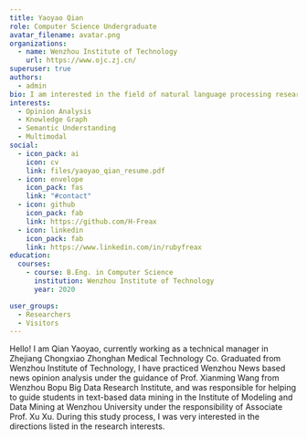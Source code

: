 ```yaml
---
title: Yaoyao Qian
role: Computer Science Undergraduate
avatar_filename: avatar.png
organizations:
  - name: Wenzhou Institute of Technology
    url: https://www.ojc.zj.cn/
superuser: true
authors:
  - admin
bio: I am interested in the field of natural language processing research.
interests:
  - Opinion Analysis
  - Knowledge Graph
  - Semantic Understanding
  - Multimodal
social:
  - icon_pack: ai
    icon: cv
    link: files/yaoyao_qian_resume.pdf
  - icon: envelope
    icon_pack: fas
    link: "#contact"
  - icon: github
    icon_pack: fab
    link: https://github.com/H-Freax
  - icon: linkedin
    icon_pack: fab
    link: https://www.linkedin.com/in/rubyfreax
education:
  courses:
    - course: B.Eng. in Computer Science
      institution: Wenzhou Institute of Technology
      year: 2020

user_groups:
  - Researchers
  - Visitors
---
```


Hello! I am Qian Yaoyao, currently working as a technical manager in Zhejiang Chongxiao Zhonghan Medical Technology Co. Graduated from Wenzhou Institute of Technology, I have practiced Wenzhou News based news opinion analysis under the guidance of Prof. Xianming Wang from Wenzhou Bopu Big Data Research Institute, and was responsible for helping to guide students in text-based data mining in the Institute of Modeling and Data Mining at Wenzhou University under the responsibility of Associate Prof. Xu Xu. During this study process, I was very interested in the directions listed in the research interests.

<!-- If you have any ideas, please [contact me](#contact). -->
